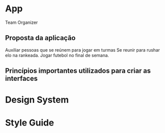 # App

Team Organizer

## Proposta da aplicação

Auxiliar pessoas que se reúnem para jogar em turmas
Se reunir para rushar elo na rankeada.
Jogar futebol no final de semana.

## Princípios importantes utilizados para criar as interfaces

# Design System
# Style Guide